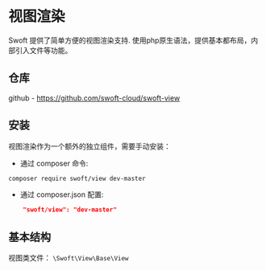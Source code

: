 # 视图渲染

Swoft 提供了简单方便的视图渲染支持. 使用php原生语法，提供基本都布局，内部引入文件等功能。

## 仓库

github - https://github.com/swoft-cloud/swoft-view

## 安装

视图渲染作为一个额外的独立组件，需要手动安装：

- 通过 composer 命令:

```bash
composer require swoft/view dev-master
```

- 通过 composer.json 配置:

```json
    "swoft/view": "dev-master"
```

## 基本结构

视图类文件： `\Swoft\View\Base\View`
